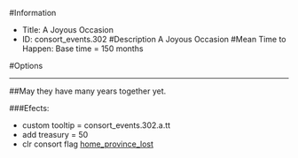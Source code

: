 #Information
 - Title: A Joyous Occasion
 - ID: consort_events.302
#Description
A Joyous Occasion
#Mean Time to Happen:
Base time = 150 months

#Options

___
##May they have many years together yet.

###Efects:<ul><li>custom tooltip = consort_events.302.a.tt</li><li>add treasury = 50</li><li>clr consort flag [home_province_lost](../flags/home_province_lost.md)</li></ul>
